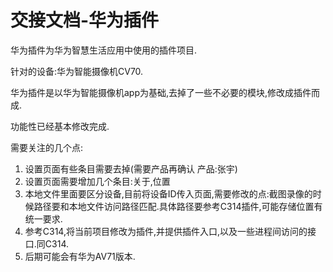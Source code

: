 # 交接文档-华为插件

华为插件为华为智慧生活应用中使用的插件项目.

针对的设备:华为智能摄像机CV70.

华为插件是以华为智能摄像机app为基础,去掉了一些不必要的模块,修改成插件而成.

功能性已经基本修改完成.

需要关注的几个点:

1. 设置页面有些条目需要去掉(需要产品再确认 产品:张宇)
2. 设置页面需要增加几个条目:关于,位置
3. 本地文件里面要区分设备,目前将设备ID传入页面,需要修改的点:截图录像的时候路径要和本地文件访问路径匹配.具体路径要参考C314插件,可能存储位置有统一要求.
4. 参考C314,将当前项目修改为插件,并提供插件入口,以及一些进程间访问的接口.同C314.
5. 后期可能会有华为AV71版本.

